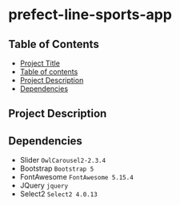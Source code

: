 # prefect-line-sports-app
 
## Table of Contents

- [Project Title](#prefect-line-sports-app)
- [Table of contents](#table-of-contents)
- [Project Description](#project-description)
- [Dependencies](#dependencies)

## Project Description



## Dependencies

- Slider `OwlCarousel2-2.3.4`
- Bootstrap `Bootstrap 5`
- FontAwesome `FontAwesome 5.15.4`
- JQuery `jquery `
- Select2 `Select2 4.0.13`
